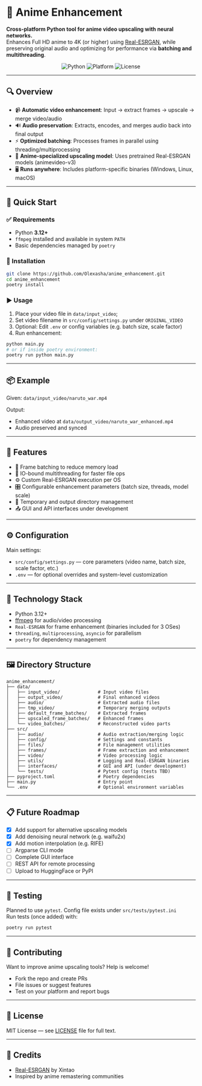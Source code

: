 # 🎨 Anime Enhancement

**Cross-platform Python tool for anime video upscaling with neural networks.**  
Enhances Full HD anime to 4K (or higher) using [Real-ESRGAN](https://github.com/xinntao/Real-ESRGAN), while preserving original audio and optimizing for performance via **batching and multithreading**.

<div align="center">
  <img src="https://img.shields.io/badge/Python-3.12+-orange?logo=python" alt="Python">
  <img src="https://img.shields.io/badge/Platform-Windows%20%7C%20Linux%20%7C%20macOS-blue" alt="Platform">
  <img src="https://img.shields.io/badge/License-MIT-green" alt="License">
</div>

---

## 🔍 Overview

- 📹 **Automatic video enhancement**: Input → extract frames → upscale → merge video/audio
- 🔊 **Audio preservation**: Extracts, encodes, and merges audio back into final output
- ⚡ **Optimized batching**: Processes frames in parallel using threading/multiprocessing
- 🧠 **Anime-specialized upscaling model**: Uses pretrained Real-ESRGAN models (animevideo-v3)
- 🖥️ **Runs anywhere**: Includes platform-specific binaries (Windows, Linux, macOS)

---


## 🚀 Quick Start

### ✅ Requirements

- Python **3.12+**
- `ffmpeg` installed and available in system `PATH`
- Basic dependencies managed by `poetry`

### 🧪 Installation

```bash
git clone https://github.com/Olexasha/anime_enhancement.git
cd anime_enhancement
poetry install
```

### ▶️ Usage
1. Place your video file in `data/input_video`;
2. Set video filename in `src/config/settings.py` under `ORIGINAL_VIDEO`
3. Optional: Edit `.env` or config variables (e.g. batch size, scale factor)
4. Run enhancement:
```bash
python main.py
# or if inside poetry environment:
poetry run python main.py
```
---

## 📦 Example

Given: `data/input_video/naruto_war.mp4`

Output:
- Enhanced video at `data/output_video/naruto_war_enhanced.mp4`
- Audio preserved and synced

---

## 🧩 Features

- 🔁 Frame batching to reduce memory load
- 🧵 IO-bound multithreading for faster file ops
- ⚙️ Custom Real-ESRGAN execution per OS
- 🎛️ Configurable enhancement parameters (batch size, threads, model scale)
- 💾 Temporary and output directory management
- 📤 GUI and API interfaces under development

---

## ⚙️ Configuration

Main settings:
- `src/config/settings.py` — core parameters (video name, batch size, scale factor, etc.)
- `.env` — for optional overrides and system-level customization

---

## 🧠 Technology Stack

- Python 3.12+
- [ffmpeg](https://ffmpeg.org/) for audio/video processing
- `Real-ESRGAN` for frame enhancement (binaries included for 3 OSes)
- `threading`, `multiprocessing`, `asyncio` for parallelism
- `poetry` for dependency management

---

## 🖼 Directory Structure

```
anime_enhancement/
├── data/
│   ├── input_video/              # Input video files
│   ├── output_video/             # Final enhanced videos
│   ├── audio/                    # Extracted audio files
│   ├── tmp_video/                # Temporary merging outputs
│   ├── default_frame_batches/    # Extracted frames
│   ├── upscaled_frame_batches/   # Enhanced frames
│   └── video_batches/            # Reconstructed video parts
├── src/
│   ├── audio/                    # Audio extraction/merging logic
│   ├── config/                   # Settings and constants
│   ├── files/                    # File management utilities
│   ├── frames/                   # Frame extraction and enhancement
│   ├── video/                    # Video processing logic
│   ├── utils/                    # Logging and Real-ESRGAN binaries
│   ├── interfaces/               # GUI and API (under development)
│   └── tests/                    # Pytest config (tests TBD)
├── pyproject.toml                # Poetry dependencies
├── main.py                       # Entry point
└── .env                          # Optional environment variables
```
---

## 📋 Future Roadmap

- [x] Add support for alternative upscaling models
- [x] Add denoising neural network (e.g. waifu2x)
- [x] Add motion interpolation (e.g. RIFE)
- [ ] Argparse CLI mode
- [ ] Complete GUI interface
- [ ] REST API for remote processing
- [ ] Upload to HuggingFace or PyPI

---

## 🧪 Testing

Planned to use `pytest`. Config file exists under `src/tests/pytest.ini`  
Run tests (once added) with:

```bash
poetry run pytest
```
---

## 💬 Contributing

Want to improve anime upscaling tools? Help is welcome!

- Fork the repo and create PRs
- File issues or suggest features
- Test on your platform and report bugs

---

## 📜 License

MIT License — see [LICENSE](./LICENSE) file for full text.

---

## 🧠 Credits

- [Real-ESRGAN](https://github.com/xinntao/Real-ESRGAN) by Xintao
- Inspired by anime remastering communities